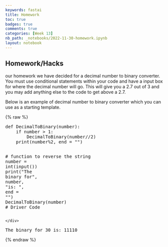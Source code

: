 ```yaml
---
keywords: fastai
title: Homework 
toc: true
badges: true
comments: true
categories: [Week 13]
nb_path: _notebooks/2022-11-30-homework.ipynb
layout: notebook
---
```


<!--
#################################################
### THIS FILE WAS AUTOGENERATED! DO NOT EDIT! ###
#################################################
# file to edit: _notebooks/2022-11-30-homework.ipynb
-->

<div class="container" id="notebook-container">
        
<div class="cell border-box-sizing text_cell rendered"><div class="inner_cell">
<div class="text_cell_render border-box-sizing rendered_html">
<h2 id="Homework/Hacks">Homework/Hacks<a class="anchor-link" href="#Homework/Hacks"> </a></h2><p>our homework we have decided for a decimal number to binary converter. You must use conditional statements within your code and have a input box for where the decimal number will go. This will give you a 2.7 out of 3 and you may add anything else to the code to get above a 2.7.</p>

</div>
</div>
</div>
<div class="cell border-box-sizing text_cell rendered"><div class="inner_cell">
<div class="text_cell_render border-box-sizing rendered_html">
<p>Below is an example of decimal number to binary converter which you can use as a starting template.</p>

</div>
</div>
</div>
    {% raw %}
    
<div class="cell border-box-sizing code_cell rendered">
<div class="input">

<div class="inner_cell">
    <div class="input_area">
<div class=" highlight hl-ipython3"><pre><span></span><span class="k">def</span> <span class="nf">DecimalToBinary</span><span class="p">(</span><span class="n">number</span><span class="p">):</span>
    <span class="k">if</span> <span class="n">number</span> <span class="o">&gt;</span> <span class="mi">1</span><span class="p">:</span>
        <span class="n">DecimalToBinary</span><span class="p">(</span><span class="n">number</span><span class="o">//</span><span class="mi">2</span><span class="p">)</span>
    <span class="nb">print</span><span class="p">(</span><span class="n">number</span><span class="o">%</span><span class="k">2</span>, end = &quot;&quot;)
 
<span class="c1"># function to reverse the string</span>
<span class="n">number</span> <span class="o">=</span> <span class="nb">int</span><span class="p">(</span><span class="nb">input</span><span class="p">())</span> 
<span class="nb">print</span><span class="p">(</span><span class="s2">&quot;The binary for&quot;</span><span class="p">,</span> <span class="n">number</span><span class="p">,</span> <span class="s2">&quot;is: &quot;</span><span class="p">,</span> <span class="n">end</span> <span class="o">=</span> <span class="s2">&quot;&quot;</span><span class="p">)</span>
<span class="n">DecimalToBinary</span><span class="p">(</span><span class="n">number</span><span class="p">)</span>
<span class="c1"># Driver Code</span>
</pre></div>

    </div>
</div>
</div>

<div class="output_wrapper">
<div class="output">

<div class="output_area">

<div class="output_subarea output_stream output_stdout output_text">
<pre>The binary for 30 is: 11110</pre>
</div>
</div>

</div>
</div>

</div>
    {% endraw %}

</div>
 

